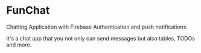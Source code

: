 # FunChat

Chatting Application with Firebase Authentication and push notifications.

It's a chat app that you not only can send messages but also tables, TODOs and more.
